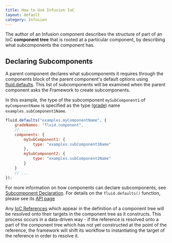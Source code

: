 ```yaml
---
title: How to Use Infusion IoC
layout: default
category: Infusion
---
```


The author of an Infusion component describes the structure of part of an IoC **component tree** that is rooted at a particular component, by describing what subcomponents the component has.

## Declaring Subcomponents ##

A parent component declares what subcomponents it requires through the components block of the parent component's default options using [fluid.defaults](https://github.com/fluid-project/infusion/blob/infusion-1.5/src/framework/core/js/Fluid.js#L1519-L1539). This list of subcomponents will be examined when the parent component asks the Framework to create subcomponents.

In this example, the type of the subcomponent `mySubComponent1` of `myComponentName` is specified as the type ([grade](ComponentGrades.md)) name `examples.subComponent1Name`.

```javascript
fluid.defaults("examples.myComponentName", {
    gradeNames: "fluid.component",
    // ...
    components: {
        mySubComponent1: {
            type: "examples.subComponent1Name"
        },
        mySubComponent2: {
            type: "examples.subComponent2Name"
        }
    }
    // ...
});
```

For more information on how components can declare subcomponents, see [Subcomponent Declaration](SubcomponentDeclaration.md). For details on the `fluid.defaults()` function,
please see its [API page](CoreAPI.md#fluiddefaultsgradename-options)

Any [IoC References](IoCReferences.md) which appear in the definition of a component tree will be resolved onto their targets in the component tree as it constructs. This process occurs in a data-driven way - if the reference is resolved onto a part of the component tree which has not yet constructed at the point of the reference, the framework will shift its workflow to instantiating the target of the reference in order to resolve it.
